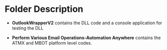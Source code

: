 # Folder Description

* __OutlookWrapperV2__ contains the DLL code and a console application for testing the DLL 

* __Perform Various Email Operations-Automation Anywhere__ contains the ATMX and MBOT platform level codes.
